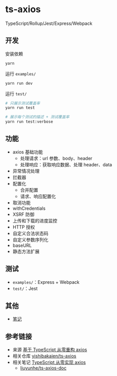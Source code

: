 # ts-axios

TypeScript/Rollup/Jest/Express/Webpack

## 开发

安装依赖

```bash
yarn
```

运行 `examples/`

```bash
yarn run dev
```

运行 `test/`

```bash
# 只展示测试覆盖率
yarn run test

# 展示每个测试的描述 + 测试覆盖率
yarn run test:verbose
```

## 功能

- axios 基础功能
  - 处理请求：url 参数、body、header
  - 处理响应：获取响应数据、处理 header、data
- 异常情况处理
- 拦截器
- 配置化
  - 合并配置
  - 请求、响应配置化
- 取消功能
- withCredentials
- XSRF 防御
- 上传和下载的进度监控
- HTTP 授权
- 自定义合法状态码
- 自定义参数序列化
- baseURL
- 静态方法扩展

## 测试

- `examples/`：Express + Webpack
- `test/`：Jest

## 其他

- [笔记](./note.md)

## 参考链接

- 来源 [基于 TypeScript 从零重构 axios](https://coding.imooc.com/class/330.html)
- 相关仓库 [yishibakaien/ts-axios](https://github.com/yishibakaien/ts-axios)
- 相关笔记 [TypeScript 从零实现 axios](https://liuyunhe.github.io/ts-axios-doc/chapter1/)
  - [liuyunhe/ts-axios-doc](https://github.com/liuyunhe/ts-axios-doc)
